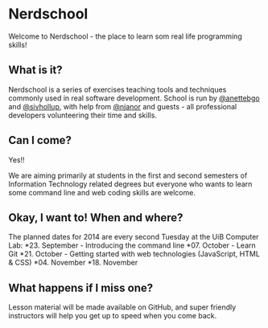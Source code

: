 Nerdschool 
=======================
Welcome to Nerdschool - the place to learn som real life programming skills!


What is it?
-----------------------
Nerdschool is a series of exercises teaching tools and techniques commonly used in real software development. School is run by [@anettebgo](https://github.com/anettebgo) and [@sivhollup](http://github.com/sivhollup), with help from [@njanor](https://github.com/njanor) and guests - all professional developers volunteering their time and skills.


Can I come?
-----------------------
Yes!!

We are aiming primarily at students in the first and second semesters of Information Technology related degrees but everyone who wants to learn some command line and web coding skills are welcome.


Okay, I want to! When and where?
-----------------------
The planned dates for 2014 are every second Tuesday at the UiB Computer Lab:
*23. September - Introducing the command line
*07. October - Learn Git
*21. October - Getting started with web technologies (JavaScript, HTML & CSS)
*04. November
*18. November


What happens if I miss one?
------------------------
Lesson material will be made available on GitHub, and super friendly instructors will help you get up to speed when you come back.
